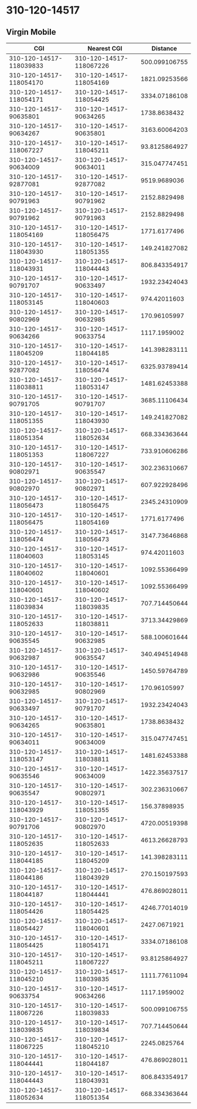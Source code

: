 # 310-120-14517
## Virgin Mobile


| CGI | Nearest CGI | Distance |
|-----|-------------|----------|
| 310-120-14517-118039833 | 310-120-14517-118067226 | 500.099106755 |
| 310-120-14517-118054170 | 310-120-14517-118054169 | 1821.09253566 |
| 310-120-14517-118054171 | 310-120-14517-118054425 | 3334.07186108 |
| 310-120-14517-90635801 | 310-120-14517-90634265 | 1738.8638432 |
| 310-120-14517-90634267 | 310-120-14517-90635801 | 3163.60064203 |
| 310-120-14517-118067227 | 310-120-14517-118045211 | 93.8125864927 |
| 310-120-14517-90634009 | 310-120-14517-90634011 | 315.047747451 |
| 310-120-14517-92877081 | 310-120-14517-92877082 | 9519.9689036 |
| 310-120-14517-90791963 | 310-120-14517-90791962 | 2152.8829498 |
| 310-120-14517-90791962 | 310-120-14517-90791963 | 2152.8829498 |
| 310-120-14517-118054169 | 310-120-14517-118056475 | 1771.6177496 |
| 310-120-14517-118043930 | 310-120-14517-118051355 | 149.241827082 |
| 310-120-14517-118043931 | 310-120-14517-118044443 | 806.843354917 |
| 310-120-14517-90791707 | 310-120-14517-90633497 | 1932.23424043 |
| 310-120-14517-118053145 | 310-120-14517-118040603 | 974.42011603 |
| 310-120-14517-90802969 | 310-120-14517-90632985 | 170.96105997 |
| 310-120-14517-90634266 | 310-120-14517-90633754 | 1117.1959002 |
| 310-120-14517-118045209 | 310-120-14517-118044185 | 141.398283111 |
| 310-120-14517-92877082 | 310-120-14517-118056474 | 6325.93789414 |
| 310-120-14517-118038811 | 310-120-14517-118053147 | 1481.62453388 |
| 310-120-14517-90791705 | 310-120-14517-90791707 | 3685.11106434 |
| 310-120-14517-118051355 | 310-120-14517-118043930 | 149.241827082 |
| 310-120-14517-118051354 | 310-120-14517-118052634 | 668.334363644 |
| 310-120-14517-118051353 | 310-120-14517-118067227 | 733.910606286 |
| 310-120-14517-90802971 | 310-120-14517-90635547 | 302.236310667 |
| 310-120-14517-90802970 | 310-120-14517-90802971 | 607.922928496 |
| 310-120-14517-118056473 | 310-120-14517-118056475 | 2345.24310909 |
| 310-120-14517-118056475 | 310-120-14517-118054169 | 1771.6177496 |
| 310-120-14517-118056474 | 310-120-14517-118056473 | 3147.73646868 |
| 310-120-14517-118040603 | 310-120-14517-118053145 | 974.42011603 |
| 310-120-14517-118040602 | 310-120-14517-118040601 | 1092.55366499 |
| 310-120-14517-118040601 | 310-120-14517-118040602 | 1092.55366499 |
| 310-120-14517-118039834 | 310-120-14517-118039835 | 707.714450644 |
| 310-120-14517-118052633 | 310-120-14517-118038811 | 3713.34429869 |
| 310-120-14517-90635545 | 310-120-14517-90632985 | 588.100601644 |
| 310-120-14517-90632987 | 310-120-14517-90635547 | 340.494514948 |
| 310-120-14517-90632986 | 310-120-14517-90635546 | 1450.59764789 |
| 310-120-14517-90632985 | 310-120-14517-90802969 | 170.96105997 |
| 310-120-14517-90633497 | 310-120-14517-90791707 | 1932.23424043 |
| 310-120-14517-90634265 | 310-120-14517-90635801 | 1738.8638432 |
| 310-120-14517-90634011 | 310-120-14517-90634009 | 315.047747451 |
| 310-120-14517-118053147 | 310-120-14517-118038811 | 1481.62453388 |
| 310-120-14517-90635546 | 310-120-14517-90634009 | 1422.35637517 |
| 310-120-14517-90635547 | 310-120-14517-90802971 | 302.236310667 |
| 310-120-14517-118043929 | 310-120-14517-118051355 | 156.37898935 |
| 310-120-14517-90791706 | 310-120-14517-90802970 | 4720.00519398 |
| 310-120-14517-118052635 | 310-120-14517-118052633 | 4613.26628793 |
| 310-120-14517-118044185 | 310-120-14517-118045209 | 141.398283111 |
| 310-120-14517-118044186 | 310-120-14517-118043929 | 270.150197593 |
| 310-120-14517-118044187 | 310-120-14517-118044441 | 476.869028011 |
| 310-120-14517-118054426 | 310-120-14517-118054425 | 4246.77014019 |
| 310-120-14517-118054427 | 310-120-14517-118040601 | 2427.0671921 |
| 310-120-14517-118054425 | 310-120-14517-118054171 | 3334.07186108 |
| 310-120-14517-118045211 | 310-120-14517-118067227 | 93.8125864927 |
| 310-120-14517-118045210 | 310-120-14517-118039835 | 1111.77611094 |
| 310-120-14517-90633754 | 310-120-14517-90634266 | 1117.1959002 |
| 310-120-14517-118067226 | 310-120-14517-118039833 | 500.099106755 |
| 310-120-14517-118039835 | 310-120-14517-118039834 | 707.714450644 |
| 310-120-14517-118067225 | 310-120-14517-118045210 | 2245.0825764 |
| 310-120-14517-118044441 | 310-120-14517-118044187 | 476.869028011 |
| 310-120-14517-118044443 | 310-120-14517-118043931 | 806.843354917 |
| 310-120-14517-118052634 | 310-120-14517-118051354 | 668.334363644 |
